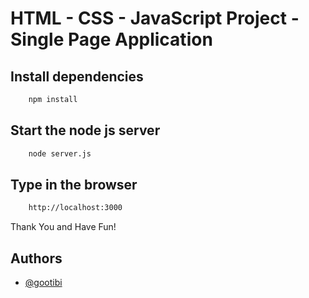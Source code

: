 # HTML - CSS - JavaScript Project - Single Page Application

## Install dependencies

```bash
    npm install
```

## Start the node js server

```bash
    node server.js
```

## Type in the browser

```bash
    http://localhost:3000
```

Thank You and Have Fun!

## Authors

- [@gootibi](https://github.com/gootibi)
